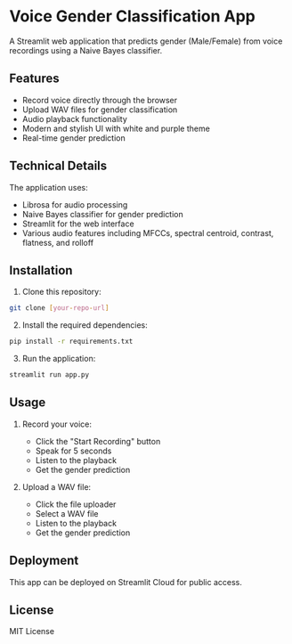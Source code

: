 # Voice Gender Classification App

A Streamlit web application that predicts gender (Male/Female) from voice recordings using a Naive Bayes classifier.

## Features

- Record voice directly through the browser
- Upload WAV files for gender classification
- Audio playback functionality
- Modern and stylish UI with white and purple theme
- Real-time gender prediction

## Technical Details

The application uses:

- Librosa for audio processing
- Naive Bayes classifier for gender prediction
- Streamlit for the web interface
- Various audio features including MFCCs, spectral centroid, contrast, flatness, and rolloff

## Installation

1. Clone this repository:

```bash
git clone [your-repo-url]
```

2. Install the required dependencies:

```bash
pip install -r requirements.txt
```

3. Run the application:

```bash
streamlit run app.py
```

## Usage

1. Record your voice:

   - Click the "Start Recording" button
   - Speak for 5 seconds
   - Listen to the playback
   - Get the gender prediction

2. Upload a WAV file:
   - Click the file uploader
   - Select a WAV file
   - Listen to the playback
   - Get the gender prediction

## Deployment

This app can be deployed on Streamlit Cloud for public access.

## License

MIT License

